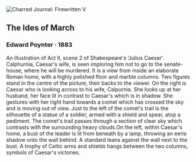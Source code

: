<div class="artwork-of-the-day">
  <div class="container">
    <div class="img-wrapper">
      <img
        src="https://uploads2.wikiart.org/00372/images/edward-poynter/the-ides-of-march-edward-john-poynter-1836-1919.jpeg!Large.jpeg"
        alt="Charred Journal: Firewritten V" />
    </div>
    <div class="artwork-detail">
      <div class="artwork-origin"> 
        <h2 class="artwork-name">The Ides of March</h2>
        <h3 class="artist">
          Edward Poynter
                    ·  1883
        </h3>
      </div>
      <p class="description">
        <span class="artwork-description-text ng-binding" ng-bind-html="viewModel.ArtworkOfTheDay.Description | unsafe">An illustration of Act II, scene 2 of Shakespeare's 'Julius Caesar'. Calphurnia, Caesar's wife, is seen imploring him not to go to the senate-house, where he will be murdered. It is a view from inside an elaborate Roman home, with a highly polished floor and marble columns. Two figures stand in the centre of the picture, their backs to the viewer. On the right is Caesar who is looking across to his wife, Calpurnia. She looks up at her husband, her face lit in contrast to Caesar's which is in shadow. She gestures with her right hand towards a comet which has crossed the sky and is moving out of view. Just to the left of the comet's trail is the silhouette of a statue of a soldier, armed with a shield and spear, atop a pediment. The comet's trail passes through a section of clear sky which contrasts with the surrounding heavy clouds.On the left, within Caesar's home, a bust of the leader is lit from beneath by a lamp, throwing an eerie shadow onto the wall behind. A standard leans against the wall next to the bust. A trophy of Celtic arms and shields hangs between the two columns, symbols of Caesar's victories.</span>
                        <div class="text-shadow-container" ng-show="showShadow" style=""></div>
      </p>
    </div>
  </div>

</div>
